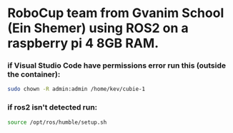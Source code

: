 # RoboCup team from Gvanim School (Ein Shemer) using ROS2 on a raspberry pi 4 8GB RAM.

### if Visual Studio Code have permissions error run this (outside the container):
```bash
sudo chown -R admin:admin /home/kev/cubie-1
```

### if ros2 isn't detected run:
```bash
source /opt/ros/humble/setup.sh
```
